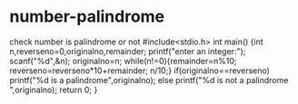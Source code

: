 # number-palindrome
check number is palindrome or not
#include<stdio.h>
int main()
{int n,reverseno=0,originalno,remainder;
printf("enter an integer:");
scanf("%d",&n);
originalno=n;
while(n!=0){remainder=n%10;
reverseno=reverseno*10+remainder;
n/10;}
if(originalno==reverseno)
printf("%d is a palindrome",originalno);
else
printf("%d is not a palindrome ",originalno);
return 0;
}
